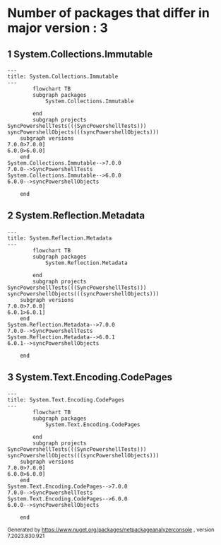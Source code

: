 
# Number of packages that differ in major version : 3


## 1 System.Collections.Immutable

```mermaid
---
title: System.Collections.Immutable
---
        flowchart TB
        subgraph packages
            System.Collections.Immutable

        end
        subgraph projects
SyncPowershellTests(((SyncPowershellTests)))
syncPowershellObjects(((syncPowershellObjects)))
    subgraph versions
7.0.0>7.0.0]
6.0.0>6.0.0]
    end
System.Collections.Immutable-->7.0.0
7.0.0-->SyncPowershellTests
System.Collections.Immutable-->6.0.0
6.0.0-->syncPowershellObjects

    end
```

## 2 System.Reflection.Metadata

```mermaid
---
title: System.Reflection.Metadata
---
        flowchart TB
        subgraph packages
            System.Reflection.Metadata

        end
        subgraph projects
SyncPowershellTests(((SyncPowershellTests)))
syncPowershellObjects(((syncPowershellObjects)))
    subgraph versions
7.0.0>7.0.0]
6.0.1>6.0.1]
    end
System.Reflection.Metadata-->7.0.0
7.0.0-->SyncPowershellTests
System.Reflection.Metadata-->6.0.1
6.0.1-->syncPowershellObjects

    end
```

## 3 System.Text.Encoding.CodePages

```mermaid
---
title: System.Text.Encoding.CodePages
---
        flowchart TB
        subgraph packages
            System.Text.Encoding.CodePages

        end
        subgraph projects
SyncPowershellTests(((SyncPowershellTests)))
syncPowershellObjects(((syncPowershellObjects)))
    subgraph versions
7.0.0>7.0.0]
6.0.0>6.0.0]
    end
System.Text.Encoding.CodePages-->7.0.0
7.0.0-->SyncPowershellTests
System.Text.Encoding.CodePages-->6.0.0
6.0.0-->syncPowershellObjects

    end
```
<small>Generated  by https://www.nuget.org/packages/netpackageanalyzerconsole , version 7.2023.830.921</small>
